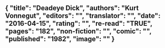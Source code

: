 {
 "title": "Deadeye Dick",
 "authors": "Kurt Vonnegut",
 "editors": "",
 "translator": "",
 "date": "2016-04-15",
 "rating": "",
 "re-read": "TRUE",
 "pages": "182",
 "non-fiction": "",
 "comic": "",
 "published": "1982",
 "image": ""
}
---

